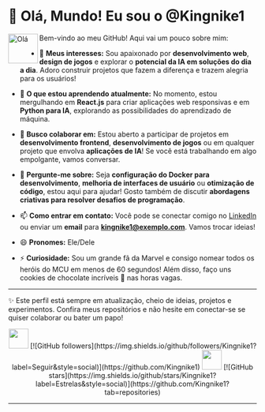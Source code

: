 # 👋 Olá, Mundo! Eu sou o @Kingnike1

<img src="https://media.giphy.com/media/l0HlBO7eyXzSZkJri/giphy.gif" width="60" alt="Olá" align="left"> 

Bem-vindo ao meu GitHub! Aqui vai um pouco sobre mim:

- 👀 **Meus interesses:** Sou apaixonado por **desenvolvimento web**, **design de jogos** e explorar o **potencial da IA em soluções do dia a dia**. Adoro construir projetos que fazem a diferença e trazem alegria para os usuários!

- 🌱 **O que estou aprendendo atualmente:** No momento, estou mergulhando em **React.js** para criar aplicações web responsivas e em **Python para IA**, explorando as possibilidades do aprendizado de máquina.

- 💼 **Busco colaborar em:** Estou aberto a participar de projetos em **desenvolvimento frontend**, **desenvolvimento de jogos** ou em qualquer projeto que envolva **aplicações de IA**! Se você está trabalhando em algo empolgante, vamos conversar.

- 💬 **Pergunte-me sobre:** Seja **configuração do Docker para desenvolvimento**, **melhoria de interfaces de usuário** ou **otimização de código**, estou aqui para ajudar! Gosto também de discutir **abordagens criativas para resolver desafios de programação**.

- 📫 **Como entrar em contato:** Você pode se conectar comigo no [LinkedIn](https://linkedin.com/in/perfil-falso) ou enviar um **email** para **kingnike1@exemplo.com**. Vamos trocar ideias!

- 😄 **Pronomes:** Ele/Dele

- ⚡ **Curiosidade:** Sou um grande fã da Marvel e consigo nomear todos os heróis do MCU em menos de 60 segundos! Além disso, faço uns cookies de chocolate incríveis 🍪 nas horas vagas.

---

✨ Este perfil está sempre em atualização, cheio de ideias, projetos e experimentos. Confira meus repositórios e não hesite em conectar-se se quiser colaborar ou bater um papo!

<p align="center">
  <img src="https://media.giphy.com/media/2Ygy0khwewA9nDds4x/giphy.gif" width="40" height="40"> [![GitHub followers](https://img.shields.io/github/followers/Kingnike1?label=Seguir&style=social)](https://github.com/Kingnike1)
  <img src="https://media.giphy.com/media/2Ygy0khwewA9nDds4x/giphy.gif" width="40" height="40"> [![GitHub stars](https://img.shields.io/github/stars/Kingnike1?label=Estrelas&style=social)](https://github.com/Kingnike1?tab=repositories)
</p>

---

<!---
Kingnike1/Kingnike1 é um repositório ✨ especial ✨ porque o `README.md` (este arquivo) aparece no seu perfil GitHub.
Você pode clicar no link de visualização para dar uma olhada nas suas alterações.
--->
